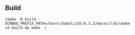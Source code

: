 
## Build

```
cmake -B build -DCMAKE_PREFIX_PATH=/Users/baboli/Qt/6.5.2/macos/lib/cmake
cd build && make -j
```